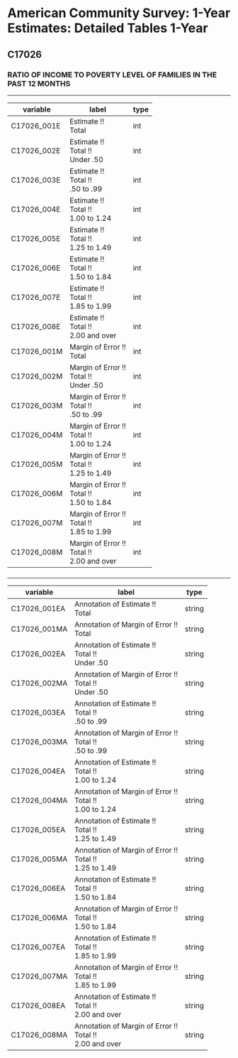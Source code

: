 # American Community Survey: 1-Year Estimates: Detailed Tables 1-Year

## C17026

### RATIO OF INCOME TO POVERTY LEVEL OF FAMILIES IN THE PAST 12 MONTHS

___

| variable | label | type |
| ----- | ----- | ----- |
| C17026_001E | Estimate !!<br>Total | int |
| C17026_002E | Estimate !!<br>Total !!<br>Under .50 | int |
| C17026_003E | Estimate !!<br>Total !!<br>.50 to .99 | int |
| C17026_004E | Estimate !!<br>Total !!<br>1.00 to 1.24 | int |
| C17026_005E | Estimate !!<br>Total !!<br>1.25 to 1.49 | int |
| C17026_006E | Estimate !!<br>Total !!<br>1.50 to 1.84 | int |
| C17026_007E | Estimate !!<br>Total !!<br>1.85 to 1.99 | int |
| C17026_008E | Estimate !!<br>Total !!<br>2.00 and over | int |
| C17026_001M | Margin of Error !!<br>Total | int |
| C17026_002M | Margin of Error !!<br>Total !!<br>Under .50 | int |
| C17026_003M | Margin of Error !!<br>Total !!<br>.50 to .99 | int |
| C17026_004M | Margin of Error !!<br>Total !!<br>1.00 to 1.24 | int |
| C17026_005M | Margin of Error !!<br>Total !!<br>1.25 to 1.49 | int |
| C17026_006M | Margin of Error !!<br>Total !!<br>1.50 to 1.84 | int |
| C17026_007M | Margin of Error !!<br>Total !!<br>1.85 to 1.99 | int |
| C17026_008M | Margin of Error !!<br>Total !!<br>2.00 and over | int |
### 

___

| variable | label | type |
| ----- | ----- | ----- |
| C17026_001EA | Annotation of Estimate !!<br>Total | string |
| C17026_001MA | Annotation of Margin of Error !!<br>Total | string |
| C17026_002EA | Annotation of Estimate !!<br>Total !!<br>Under .50 | string |
| C17026_002MA | Annotation of Margin of Error !!<br>Total !!<br>Under .50 | string |
| C17026_003EA | Annotation of Estimate !!<br>Total !!<br>.50 to .99 | string |
| C17026_003MA | Annotation of Margin of Error !!<br>Total !!<br>.50 to .99 | string |
| C17026_004EA | Annotation of Estimate !!<br>Total !!<br>1.00 to 1.24 | string |
| C17026_004MA | Annotation of Margin of Error !!<br>Total !!<br>1.00 to 1.24 | string |
| C17026_005EA | Annotation of Estimate !!<br>Total !!<br>1.25 to 1.49 | string |
| C17026_005MA | Annotation of Margin of Error !!<br>Total !!<br>1.25 to 1.49 | string |
| C17026_006EA | Annotation of Estimate !!<br>Total !!<br>1.50 to 1.84 | string |
| C17026_006MA | Annotation of Margin of Error !!<br>Total !!<br>1.50 to 1.84 | string |
| C17026_007EA | Annotation of Estimate !!<br>Total !!<br>1.85 to 1.99 | string |
| C17026_007MA | Annotation of Margin of Error !!<br>Total !!<br>1.85 to 1.99 | string |
| C17026_008EA | Annotation of Estimate !!<br>Total !!<br>2.00 and over | string |
| C17026_008MA | Annotation of Margin of Error !!<br>Total !!<br>2.00 and over | string |

